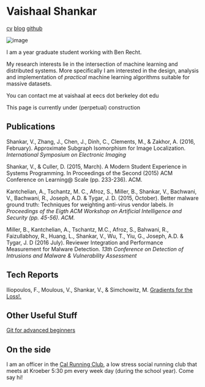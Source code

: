 <head>
<title>Vaishaal Shankar</title>
<meta charset="utf-8">
<meta name="viewport" content="width=device-width, initial-scale=1.0, user-scalable=yes">
<link rel="stylesheet" type="text/css" href="mou.css">
</head>

Vaishaal Shankar
========
[cv](/cv.pdf)
[blog](/blog)
[github](http://github.com/vaishaal)

![image](http://s17.postimg.org/rxv2qg1v3/image.jpg)


I am a <span id="years" ></span> year graduate student working with Ben Recht.

My research interests lie in the intersection of machine learning and distributed systems.
More specifically I am interested in the design, analysis and implementation of *practical* machine learning algorithms
suitable for massive datasets.








You can contact me at vaishaal at eecs dot berkeley dot edu    

This page is currently under (perpetual) construction




Publications
-------------
Shankar, V., Zhang, J., Chen, J., Dinh, C., Clements, M., & Zakhor, A. (2016, February). Approximate Subgraph Isomorphism for Image Localization. *International Symposium on Electronic Imaging*

Shankar, V., & Culler, D. (2015, March). A Modern Student Experience in Systems Programming. In Proceedings of the Second (2015) ACM Conference on Learning@ Scale (pp. 233-236). ACM.

Kantchelian, A., Tschantz, M. C., Afroz, S., Miller, B., Shankar, V., Bachwani, V., Bachwani, R., Joseph, A.D. & Tygar, J. D. (2015, October). Better malware ground truth: Techniques for weighting anti-virus vendor labels. *In Proceedings of the Eigth ACM Workshop on Artificial Intelligence and Security (pp. 45-56). ACM.*


Miller, B., Kantchelian, A., Tschantz, M.C., Afroz, S., Bahwani, R., Faizullabhoy, R., Huang, L., Shankar, V., Wu, T., Yiu, G., Joseph, A.D.  & Tygar, J. D (2016 July).  Reviewer Integration and Performance Measurement for Malware Detection. *13th Conference on Detection of Intrusions and Malware & Vulnerability Assessment*

Tech Reports
-------------
Iliopoulos, F., Moulous, V., Shankar, V., & Simchowitz, M. [Gradients for the Loss!.](http://people.eecs.berkeley.edu/~msimchow/GradientsForLoss.pdf)




Other Useful Stuff
------------------
[Git for advanced beginners](https://docs.google.com/presentation/d/1FOOA4Tn9evpPHas0z-o2AM6wrUI_bXXcnepYnQ9TrZ4/pub?start=false&loop=false&delayms=3000)


On the side
-------------
I am an officer in the [Cal Running Club](http://crc.berkeley.edu), a low stress social running club that meets at Kroeber 5:30 pm every week day (during the
school year). Come say hi!



<script>
  (function(i,s,o,g,r,a,m){i['GoogleAnalyticsObject']=r;i[r]=i[r]||function(){
  (i[r].q=i[r].q||[]).push(arguments)},i[r].l=1*new Date();a=s.createElement(o),
  m=s.getElementsByTagName(o)[0];a.async=1;a.src=g;m.parentNode.insertBefore(a,m)
  })(window,document,'script','//www.google-analytics.com/analytics.js','ga');

  ga('create', 'UA-47546603-1', 'berkeley.edu');
  ga('send', 'pageview');

</script>
<script>
var d = new Date();
var n = d.getFullYear();
var m = d.getMonth();
if (m < 8) {
    n = n - 1
}

var k = n - 2015 + 1
var endings = ["st","nd", "rd","th"]

if (k <= 3) {
      var year = k + endings[k-1]
} else {
      var year = k + endings[3]
}
document.getElementById("years").innerHTML = year
</script>

